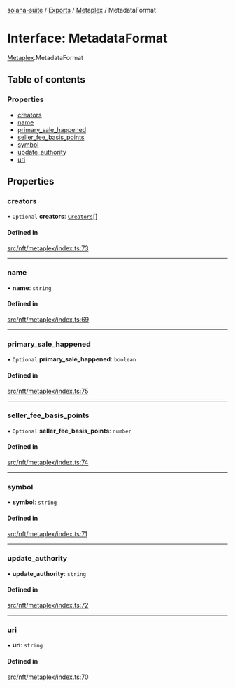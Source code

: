 [solana-suite](../README.md) / [Exports](../modules.md) / [Metaplex](../modules/Metaplex.md) / MetadataFormat

# Interface: MetadataFormat

[Metaplex](../modules/Metaplex.md).MetadataFormat

## Table of contents

### Properties

- [creators](Metaplex.MetadataFormat.md#creators)
- [name](Metaplex.MetadataFormat.md#name)
- [primary\_sale\_happened](Metaplex.MetadataFormat.md#primary_sale_happened)
- [seller\_fee\_basis\_points](Metaplex.MetadataFormat.md#seller_fee_basis_points)
- [symbol](Metaplex.MetadataFormat.md#symbol)
- [update\_authority](Metaplex.MetadataFormat.md#update_authority)
- [uri](Metaplex.MetadataFormat.md#uri)

## Properties

### creators

• `Optional` **creators**: [`Creators`](Metaplex.Creators.md)[]

#### Defined in

[src/nft/metaplex/index.ts:73](https://github.com/fukaoi/solana-suite/blob/262aa17/src/nft/metaplex/index.ts#L73)

___

### name

• **name**: `string`

#### Defined in

[src/nft/metaplex/index.ts:69](https://github.com/fukaoi/solana-suite/blob/262aa17/src/nft/metaplex/index.ts#L69)

___

### primary\_sale\_happened

• `Optional` **primary\_sale\_happened**: `boolean`

#### Defined in

[src/nft/metaplex/index.ts:75](https://github.com/fukaoi/solana-suite/blob/262aa17/src/nft/metaplex/index.ts#L75)

___

### seller\_fee\_basis\_points

• `Optional` **seller\_fee\_basis\_points**: `number`

#### Defined in

[src/nft/metaplex/index.ts:74](https://github.com/fukaoi/solana-suite/blob/262aa17/src/nft/metaplex/index.ts#L74)

___

### symbol

• **symbol**: `string`

#### Defined in

[src/nft/metaplex/index.ts:71](https://github.com/fukaoi/solana-suite/blob/262aa17/src/nft/metaplex/index.ts#L71)

___

### update\_authority

• **update\_authority**: `string`

#### Defined in

[src/nft/metaplex/index.ts:72](https://github.com/fukaoi/solana-suite/blob/262aa17/src/nft/metaplex/index.ts#L72)

___

### uri

• **uri**: `string`

#### Defined in

[src/nft/metaplex/index.ts:70](https://github.com/fukaoi/solana-suite/blob/262aa17/src/nft/metaplex/index.ts#L70)
